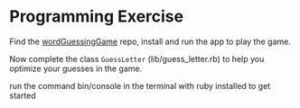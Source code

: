 # Programming Exercise

Find the [wordGuessingGame](https://github.com/sparksmb/wordGuessingGame) repo, install and run the app to play the game.

Now complete the class `GuessLetter` (lib/guess_letter.rb) to help you optimize your guesses in the game.

run the command bin/console in the terminal with ruby installed to get started
